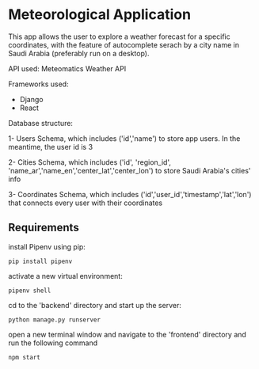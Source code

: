 # Meteorological Application 
This app allows the user to explore a weather forecast for a specific coordinates, with the feature of autocomplete serach by a city name in Saudi Arabia (preferably run on a desktop).

API used: Meteomatics Weather API


Frameworks used: 
- Django
- React

Database structure:


1- Users Schema, which includes  ('id','name') to store app users. In the meantime, the user id is 3


2- Cities Schema, which includes ('id', 'region_id', 'name_ar','name_en','center_lat','center_lon') to store Saudi Arabia's cities' info


3- Coordinates Schema, which includes ('id','user_id','timestamp','lat','lon') that connects every user with their coordinates

## Requirements

install Pipenv using pip:


`pip install pipenv`


activate a new virtual environment:


`pipenv shell`


cd to the 'backend' directory and start up the server:


`python manage.py runserver`


open a new terminal window and navigate to the 'frontend' directory and run the following command


`npm start`
